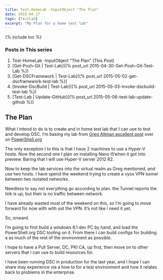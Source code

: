 ```yaml
---
title: Test-HomeLab -InputObject "The Plan"
date: 2015-04-27
tags: [TestLab]
excerpt: "My Plan for a home test lab"
---
```

{% include toc %}
### Posts in This series

1. Test-HomeLab -InputObject "The Plan" (This Post)
2. [Get-Posh-Git \| Test-Lab]({% post_url 2015-04-30-Get-Posh-Git-Test-Lab %})
3. [Get-DSCFramework \| Test-Lab]({% post_url 2015-05-02-get-dscframework-test-lab %})
4. [Invoke-DscBuild \| Test-Lab]({% post_url 2015-05-03-invoke-dscbuild-test-lab %})
5. [Test-Lab \| Update-GitHub]({% post_url 2015-05-06-test-lab-update-github %})

## The Plan

What I intend to do is to create and in home test lab that I can use to test and develop DSC.  I’m basing my lab from [Greg Altman excellent post](http://powershell.org/wp/2015/03/25/home-labs-for-the-it-pro/) over on [PowerShell.org](http://powershell.org/)

The only exception I to this is that I have 2 machines to use a Hyper-V hosts. Now the second one I plan on installing Nano if/when it got into preview. Baring that I will use Hyper-V server 2012 R2.

Now to keep the lab services into the virtual realm as Greg mentioned, _and_ use two hosts. I have spend the weekend trying to create a vyos VPN tunnel between two isolated networks.

Needless to say not everything go according to plan. the Tunnel reports the link is up, but their is no traffic between network.

I have already wasted most of the weekend on this, so I’m going to move forward for now with with out the VPN.  It’s not like I need it yet.

So, onward.

I’m going to first build a windows 8.1 dev PC by hand, and load the PowerShell.org DSC tooling on it. From there I can build configs for building a as much of the rest of the environment as possible.

I hope to have a Pull Server, DC, PKI CA, up first, then move on to other servers that I can use to build resources for.

I have been running DSC in production for the last year, and I hope I can share may experience via a how to for a test environment and how it relates back to problems in the enterprise.
